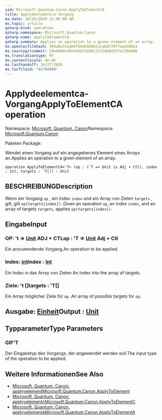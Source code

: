 ```yaml
---
uid: Microsoft.Quantum.Canon.ApplyToElementCA
title: Applydeelementca-Vorgang
ms.date: 10/26/2020 12:00:00 AM
ms.topic: article
qsharp.kind: operation
qsharp.namespace: Microsoft.Quantum.Canon
qsharp.name: ApplyToElementCA
qsharp.summary: Applies an operation to a given element of an array.
ms.openlocfilehash: 599a8afe1ab97b0ab0d6621cabd7707faaeddda3
ms.sourcegitcommit: 29e0d88a30e4166fa580132124b0eb57e1f0e986
ms.translationtype: MT
ms.contentlocale: de-DE
ms.lasthandoff: 10/27/2020
ms.locfileid: "92704898"
---
```

# <a name="applytoelementca-operation"></a><span data-ttu-id="93836-102">Applydeelementca-Vorgang</span><span class="sxs-lookup"><span data-stu-id="93836-102">ApplyToElementCA operation</span></span>

<span data-ttu-id="93836-103">Namespace: [Microsoft. Quantum. Canon](xref:Microsoft.Quantum.Canon)</span><span class="sxs-lookup"><span data-stu-id="93836-103">Namespace: [Microsoft.Quantum.Canon](xref:Microsoft.Quantum.Canon)</span></span>

<span data-ttu-id="93836-104">Paketen [](https://nuget.org/packages/)</span><span class="sxs-lookup"><span data-stu-id="93836-104">Package: [](https://nuget.org/packages/)</span></span>


<span data-ttu-id="93836-105">Wendet einen Vorgang auf ein angegebenes Element eines Arrays an.</span><span class="sxs-lookup"><span data-stu-id="93836-105">Applies an operation to a given element of an array.</span></span>

```qsharp
operation ApplyToElementCA<'T> (op : ('T => Unit is Adj + Ctl), index : Int, targets : 'T[]) : Unit
```


## <a name="description"></a><span data-ttu-id="93836-106">BESCHREIBUNG</span><span class="sxs-lookup"><span data-stu-id="93836-106">Description</span></span>

<span data-ttu-id="93836-107">Wenn ein Vorgang `op` , ein Index `index` und ein Array von Zielen `targets` , gilt, gilt `op(targets[index])` .</span><span class="sxs-lookup"><span data-stu-id="93836-107">Given an operation `op`, an index `index`, and an array of targets `targets`, applies `op(targets[index])`.</span></span>

## <a name="input"></a><span data-ttu-id="93836-108">Eingabe</span><span class="sxs-lookup"><span data-stu-id="93836-108">Input</span></span>

### <a name="op--t--unit-adj--ctl"></a><span data-ttu-id="93836-109">OP: 't => [Unit](xref:microsoft.quantum.lang-ref.unit) ADJ + CTL</span><span class="sxs-lookup"><span data-stu-id="93836-109">op : 'T => [Unit](xref:microsoft.quantum.lang-ref.unit) Adj + Ctl</span></span>

<span data-ttu-id="93836-110">Ein anzuwendende Vorgang.</span><span class="sxs-lookup"><span data-stu-id="93836-110">An operation to be applied.</span></span>


### <a name="index--int"></a><span data-ttu-id="93836-111">Index: [int](xref:microsoft.quantum.lang-ref.int)</span><span class="sxs-lookup"><span data-stu-id="93836-111">index : [Int](xref:microsoft.quantum.lang-ref.int)</span></span>

<span data-ttu-id="93836-112">Ein Index in das Array von Zielen.</span><span class="sxs-lookup"><span data-stu-id="93836-112">An index into the array of targets.</span></span>


### <a name="targets--t"></a><span data-ttu-id="93836-113">Ziele: 't []</span><span class="sxs-lookup"><span data-stu-id="93836-113">targets : 'T[]</span></span>

<span data-ttu-id="93836-114">Ein Array möglicher Ziele für `op` .</span><span class="sxs-lookup"><span data-stu-id="93836-114">An array of possible targets for `op`.</span></span>



## <a name="output--unit"></a><span data-ttu-id="93836-115">Ausgabe: [Einheit](xref:microsoft.quantum.lang-ref.unit)</span><span class="sxs-lookup"><span data-stu-id="93836-115">Output : [Unit](xref:microsoft.quantum.lang-ref.unit)</span></span>



## <a name="type-parameters"></a><span data-ttu-id="93836-116">Typparameter</span><span class="sxs-lookup"><span data-stu-id="93836-116">Type Parameters</span></span>

### <a name="t"></a><span data-ttu-id="93836-117">GIF</span><span class="sxs-lookup"><span data-stu-id="93836-117">'T</span></span>

<span data-ttu-id="93836-118">Der Eingabetyp des Vorgangs, der angewendet werden soll.</span><span class="sxs-lookup"><span data-stu-id="93836-118">The input type of the operation to be applied.</span></span>

## <a name="see-also"></a><span data-ttu-id="93836-119">Weitere Informationen</span><span class="sxs-lookup"><span data-stu-id="93836-119">See Also</span></span>

- [<span data-ttu-id="93836-120">Microsoft. Quantum. Canon. applyyelement</span><span class="sxs-lookup"><span data-stu-id="93836-120">Microsoft.Quantum.Canon.ApplyToElement</span></span>](xref:Microsoft.Quantum.Canon.ApplyToElement)
- [<span data-ttu-id="93836-121">Microsoft. Quantum. Canon. applyyelementc</span><span class="sxs-lookup"><span data-stu-id="93836-121">Microsoft.Quantum.Canon.ApplyToElementC</span></span>](xref:Microsoft.Quantum.Canon.ApplyToElementC)
- [<span data-ttu-id="93836-122">Microsoft. Quantum. Canon. applyyelementa</span><span class="sxs-lookup"><span data-stu-id="93836-122">Microsoft.Quantum.Canon.ApplyToElementA</span></span>](xref:Microsoft.Quantum.Canon.ApplyToElementA)